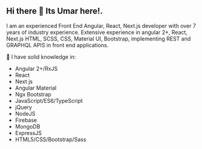 ## Hi there 👋 Its Umar here!.

I am an experienced Front End Angular, React, Next.js developer with over 7 years of industry experience. Extensive experience in angular 2+, React, Next.js HTML, SCSS, CSS, Material UI, Bootstrap, implementing REST and GRAPHQL APIS in front end applications. 

🔭 I have solid knowledge in:

  - Angular 2+/RxJS
  - React
  - Next js
  - Angular Material
  - Ngx Bootstrap
  - JavaScript/ES6/TypeScript
  - jQuery
  - NodeJS
  - Firebase
  - MongoDB
  - ExpressJS
  - HTML5/CSS/Bootstrap/Sass

